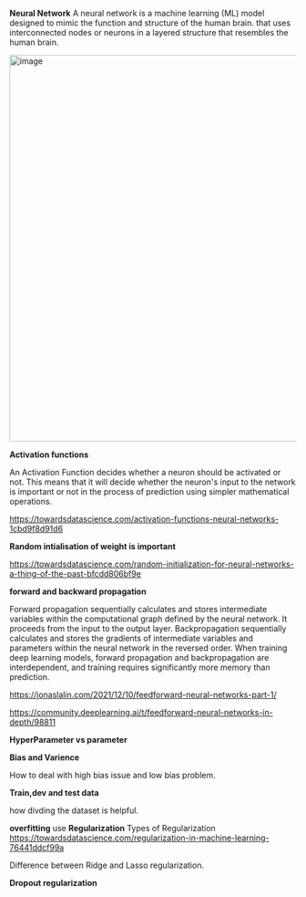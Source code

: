  **Neural Network**
 A neural network is a machine learning (ML) model designed to mimic the function and structure of the human brain.
 that uses interconnected nodes or neurons in a layered structure that resembles the human brain.

 <img width="678" alt="image" src="https://github.com/swetu1/swetu1/assets/149421367/768badb2-eff4-4e8f-990e-8da78e597778">


 **Activation functions**

 An Activation Function decides whether a neuron should be activated or not. This means that it will decide whether the neuron's input to the network is important or not in the process of prediction using simpler mathematical operations.


 https://towardsdatascience.com/activation-functions-neural-networks-1cbd9f8d91d6

 **Random intialisation of weight is important**

 
 https://towardsdatascience.com/random-initialization-for-neural-networks-a-thing-of-the-past-bfcdd806bf9e


 **forward and backward propagation**

 Forward propagation sequentially calculates and stores intermediate variables within the computational graph defined by the neural network. It proceeds from the input to the output layer. Backpropagation sequentially calculates and stores the gradients of intermediate variables and parameters within the neural network in the reversed order. When training deep learning models, forward propagation and backpropagation are interdependent, and training requires significantly more memory than prediction.

 https://jonaslalin.com/2021/12/10/feedforward-neural-networks-part-1/

 https://community.deeplearning.ai/t/feedforward-neural-networks-in-depth/98811


 **HyperParameter vs parameter**

 **Bias and Varience** 

 How to deal with high bias issue and low bias problem.

 **Train,dev and test data**

 how divding the dataset is helpful.

 **overfitting** use **Regularization**
 Types of Regularization 
 https://towardsdatascience.com/regularization-in-machine-learning-76441ddcf99a

 Difference between Ridge and Lasso regularization.

 **Dropout regularization**


 
